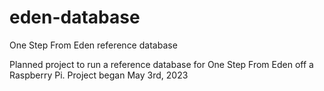 # eden-database
One Step From Eden reference database

Planned project to run a reference database for One Step From Eden off a Raspberry Pi. Project began May 3rd, 2023